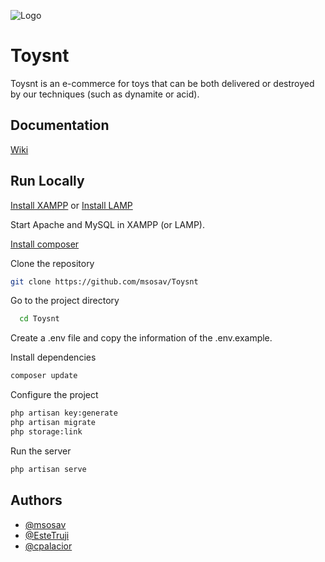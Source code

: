 ![Logo](https://github.com/msosav/Toysnt/assets/85181687/2899530b-eedd-40e7-91a0-92e13d4c63f6)


# Toysnt

Toysnt is an e-commerce for toys that can be both delivered or destroyed by our techniques (such as dynamite or acid).

## Documentation

[Wiki](https://github.com/msosav/Toysnt/wiki)
    
## Run Locally

[Install XAMPP](https://www.apachefriends.org/download.html) or [Install LAMP](https://www.digitalocean.com/community/tutorials/how-to-install-linux-apache-mysql-php-lamp-stack-on-ubuntu-20-04-es)

Start Apache and MySQL in XAMPP (or LAMP).

[Install composer](https://getcomposer.org/download/)

Clone the repository

```bash
git clone https://github.com/msosav/Toysnt
```

Go to the project directory

```bash
  cd Toysnt
```

Create a .env file and copy the information of the .env.example.

Install dependencies

```bash
composer update
```

Configure the project

```bash
php artisan key:generate
php artisan migrate
php storage:link
```

Run the server

```bash
php artisan serve
```

## Authors

- [@msosav](https://www.github.com/msosav)
- [@EsteTruji](https://github.com/EsteTruji)
- [@cpalacior](https://github.com/cpalacior)
